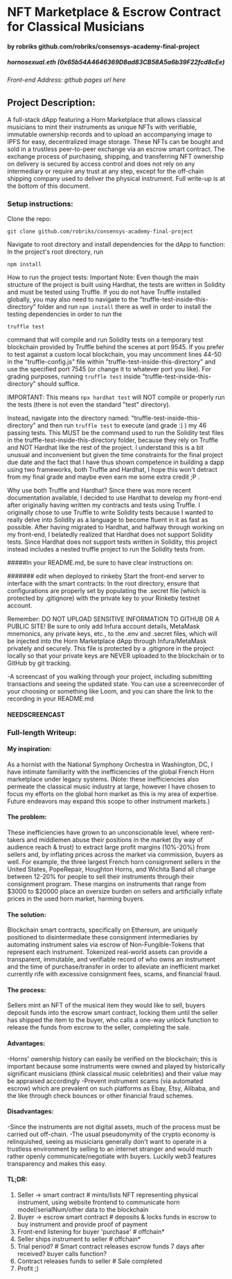 # NFT Marketplace & Escrow Contract for Classical Musicians
#### by robriks github.com/robriks/consensys-academy-final-project
##### hornosexual.eth (0x65b54A4646369D8ad83CB58A5a6b39F22fcd8cEe)
###### Front-end Address: github pages url here


## Project Description:
A full-stack dApp featuring a Horn Marketplace that allows classical musicians to mint their instruments as unique NFTs with verifiable, immutable ownership records and to upload an accompanying image to IPFS for easy, decentralized image storage. These NFTs can be bought and sold in a trustless peer-to-peer exchange via an escrow smart contract. The exchange process of purchasing, shipping, and transferring NFT ownership on delivery is secured by access control and does not rely on any intermediary or require any trust at any step, except for the off-chain shipping company used to deliver the physical instrument. Full write-up is at the bottom of this document.

### Setup instructions:
Clone the repo:
```
git clone github.com/robriks/consensys-academy-final-project
```

Navigate to root directory and install dependencies for the dApp  to function:
In the project's root directory, run 
```
npm install
```

How to run the project tests:
Important Note: Even though the main structure of the project is built using Hardhat, the tests are written in Solidity and must be tested using Truffle.  If you do not have Truffle installed globally, you may also need to navigate to the "truffle-test-inside-this-directory" folder and run 
`npm install`
there as well in order to install the testing dependencies in order to run the 
```
truffle test
```
command that will compile and run Solidity tests on a temporary test blockchain provided by Truffle behind the scenes at port 9545. If you prefer to test against a custom local blockchain, you may uncomment lines 44-50 in the "truffle-config.js" file within "truffle-test-inside-this-directory" and use the specified port 7545 (or change it to whatever port you like). For grading purposes, running `truffle test` inside "truffle-test-inside-this-directory" should suffice.  

IMPORTANT: This means `npx hardhat test` will NOT compile or properly run the tests (there is not even the standard "test" directory).

Instead, navigate into the directory named: "truffle-test-inside-this-directory" and then run `truffle test` to execute (and grade :) ) my 46 passing tests. This MUST be the command used to run the Solidity test files in the truffle-test-inside-this-directory folder, because they rely on Truffle and NOT Hardhat like the rest of the project. I understand this is a bit unusual and inconvenient but given the time constraints for the final project due date and the fact that I have thus shown competence in building a dapp using two frameworks, both Truffle and Hardhat, I hope this won't detract from my final grade and maybe even earn me some extra credit ;P .

Why use both Truffle and Hardhat?  Since there was more recent documentation available, I decided to use Hardhat to develop my front-end after originally having written my contracts and tests using Truffle. I originally chose to use Truffle to write Solidity tests because I wanted to really delve into Solidity as a language to become fluent in it as fast as possible. After having migrated to Hardhat, and halfway through working on my front-end, I belatedly realized that Hardhat does not support Solidity tests. Since Hardhat does not support tests written in Solidity, this project instead includes a nested truffle project to run the Solidity tests from.


#####In your README.md, be sure to have clear instructions on: 

####### edit when deployed to rinkeby
Start the front-end server to interface with the smart contracts:
In the root directory, ensure that configurations are properly set by populating the .secret file (which is protected by .gitignore) with the private key to your Rinkeby testnet account.

Remember: DO NOT UPLOAD SENSITIVE INFORMATION TO GITHUB OR A PUBLIC SITE! Be sure to only add Infura account details, MetaMask mnemonics, any private keys, etc., to the .env and .secret files, which will be injected into the Horn Marketplace dApp through Infura/MetaMask privately and securely.  This file is protected by a .gitignore in the project locally so that your private keys are NEVER uploaded to the blockchain or to GitHub by git tracking.


-A screencast of you walking through your project, including submitting transactions and seeing the updated state. You can use a screenrecorder of your choosing or something like Loom, and you can share the link to the recording in your README.md

#### NEEDSCREENCAST


### Full-length Writeup:

#### My inspiration:
As a hornist with the National Symphony Orchestra in Washington, DC, I have intimate familiarity with the inefficiencies of the global French Horn marketplace under legacy systems. (Note: these inefficiencies also permeate the classical music industry at large, however I have chosen to focus my efforts on the global horn market as this is my area of expertise. Future endeavors may expand this scope to other instrument markets.)

#### The problem:
These inefficiencies have grown to an unconscionable level, where rent-takers and middlemen abuse their positions in the market (by way of audience reach & trust) to extract large profit margins (10%-20%) from sellers and, by inflating prices across the market via commission, buyers as well. For example, the three largest French horn consignment sellers in the United States, PopeRepair, Houghton Horns, and Wichita Band all charge between 12-20% for people to sell their instruments through their consignment program. These margins on instruments that range from $3000 to $20000 place an oversize burden on sellers and artificially inflate prices in the used horn market, harming buyers.

#### The solution:
Blockchain smart contracts, specifically on Ethereum, are uniquely positioned to disintermediate these consignment intermediaries by automating instrument sales via escrow of Non-Fungible-Tokens that represent each instrument. Tokenized real-world assets can provide a transparent, immutable, and verifiable record of who owns an instrument and the time of purchase/transfer in order to alleviate an inefficient market currently rife with excessive consignment fees, scams, and financial fraud.

#### The process:
Sellers mint an NFT of the musical item they would like to sell, buyers deposit funds into the escrow smart contract, locking them until the seller has shipped the item to the buyer, who calls a one-way unlock function to release the funds from escrow to the seller, completing the sale.

#### Advantages:
-Horns' ownership history can easily be verified on the blockchain; this is important because some instruments were owned and played by historically significant musicians (think classical music celebrities) and their value may be appraised accordingly
-Prevent instrument scams (via automated escrow) which are prevalent on such platforms as Ebay, Etsy, Alibaba, and the like through check bounces or other financial fraud schemes.

#### Disadvantages:
-Since the instruments are not digital assets, much of the process must be carried out off-chain. 
-The usual pseudonymity of the crypto economy is relinquished, seeing as musicians generally don't want to operate in a trustless environment by selling to an internet stranger and would much rather openly communicate/negotiate with buyers. Luckily web3 features transparency and makes this easy.

#### TL;DR:

1. Seller -> smart contract                 # mints/lists NFT representing physical instrument, using website frontend to communicate horn model/serialNum/other data to the blockchain
2. Buyer -> escrow smart contract           # deposits & locks funds in escrow to buy instrument and provide proof of payment
3. Front-end listening for buyer 'purchase' # offchain*
4. Seller ships instrument to seller        # offchain* 
5. Trial period?                            # Smart contract releases escrow funds 7 days after received? buyer calls function?
6. Contract releases funds to seller        # Sale completed
7. Profit ;) 
